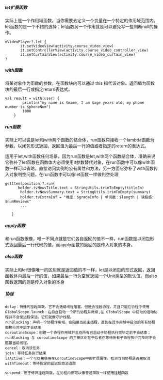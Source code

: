 ##### let扩展函数
实际上是一个作用域函数，当你需要去定义一个变量在一个特定的作用域范围内，let函数的是一个不错的选择；let函数另一个作用就是可以避免写一些判断null的操作。

```
mVideoPlayer?.let {
       it.setVideoView(activity.course_video_view)
       it.setControllerView(activity.course_video_controller_view)
       it.setCurtainView(activity.course_video_curtain_view)
}
```

##### with函数
将某对象作为函数的参数，在函数块内可以通过 this 指代该对象。返回值为函数块的最后一行或指定return表达式。

```
val result = with(user) {
        println("my name is $name, I am $age years old, my phone number is $phoneNum")
        1000
    }
```

##### run函数
实际上可以说是let和with两个函数的结合体，run函数只接收一个lambda函数为参数，以闭包形式返回，返回值为最后一行的值或者指定的return的表达式。   

适用于let,with函数任何场景。因为run函数是let,with两个函数结合体，准确来说它弥补了let函数在函数体内必须使用it参数替代对象，在run函数中可以像with函数一样可以省略，直接访问实例的公有属性和方法，另一方面它弥补了with函数传入对象判空问题，在run函数中可以像let函数一样做判空处理

```
getItem(position)?.run{
      holder.tvNewsTitle.text = StringUtils.trimToEmpty(titleEn)
       holder.tvNewsSummary.text = StringUtils.trimToEmpty(summary)
       holder.tvExtraInf = "难度：$gradeInfo | 单词数：$length | 读后感: $numReviews"
       ...   

   }
```

##### apply函数
和run函数很像，唯一不同点就是它们各自返回的值不一样，run函数是以闭包形式返回最后一行代码的值，而apply函数的返回的是传入对象的本身。


##### also函数
实际上和let很像唯一的区别就是返回值的不一样，let是以闭包的形式返回，返回函数体内最后一行的值，如果最后一行为空就返回一个Unit类型的默认值。而also函数返回的则是传入对象的本身

##### 协程 

```
delay：特殊的挂起函数，它不会造成线程阻塞，但是会挂起协程，并且只能在协程中使用
GlobalScope.launch：在后台启动一个新的协程并继续,在 GlobalScope 中启动的活动协程并不会使进程保活。它们就像守护线程。
runBlocking：声明一个协程作用域，会阻塞当前主线程，直到在其作用域中启动的所有协程都执行完毕后才会结束
coroutineScope：创建一个协程作用域并且在所有已启动子协程执行完毕之前不会结束；runBlocking 与 coroutineScope 的主要区别在于后者在等待所有子协程执行完毕时不会阻塞当前线程。
cancel：取消该任务
join：等待任务执行结束
isActive：一个可以被使用在CoroutineScope中的扩展属性，检测当前协程是否被取消
withTimeout：等待指定的延迟后取消追踪

suspend：用于修饰挂起函数，在协程内部可以像普通函数一样使用挂起函数
```



